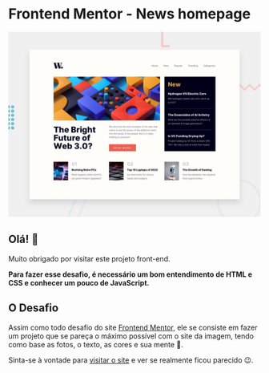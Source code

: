 # Frontend Mentor - News homepage

![Design preview for the News homepage coding challenge](./design/desktop-preview.jpg)

## Olá! 👋

Muito obrigado por visitar este projeto front-end.

**Para fazer esse desafio, é necessário um bom entendimento de HTML e CSS e conhecer um pouco de JavaScript.**

## O Desafio
Assim como todo desafio do site [Frontend Mentor](https://www.frontendmentor.io), ele se consiste em fazer um projeto que se pareça o máximo possível com o site da imagem, tendo como base as fotos, o texto, as cores e sua mente 🧠.

Sinta-se à vontade para [visitar o site](https://kauavillan.github.io/Projetos/frontendmentor/news-homepage-main/) e ver se realmente ficou parecido 😉.
